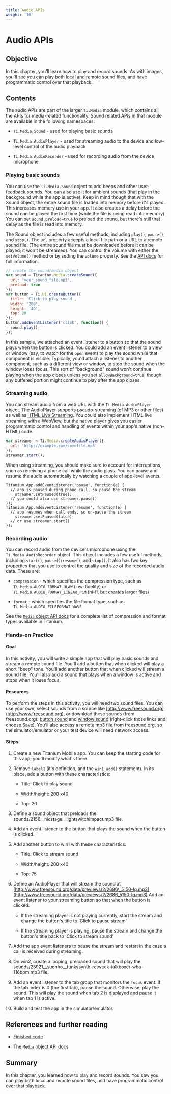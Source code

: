 ```yaml
---
title: Audio APIs
weight: '10'
---
```


# Audio APIs

## Objective

In this chapter, you'll learn how to play and record sounds. As with images, you'll see you can play both local and remote sound files, and have programmatic control over that playback.

## Contents

The audio APIs are part of the larger `Ti.Media` module, which contains all the APIs for media-related functionality. Sound related APIs in that module are available in the following namespaces:

* `Ti.Media.Sound` - used for playing basic sounds

* `Ti.Media.AudioPlayer` - used for streaming audio to the device and low-level control of the audio playback

* `Ti.Media.AudioRecorder` - used for recording audio from the device microphone

### Playing basic sounds

You can use the `Ti.Media.Sound` object to add beeps and other user-feedback sounds. You can also use it for ambient sounds (that play in the background while the app is active). Keep in mind though that with the Sound object, the entire sound file is loaded into memory before it's played. This increases memory use in your app. It also creates a delay before the sound can be played the first time (while the file is being read into memory). You can set `sound.preload=true` to preload the sound, but there's still that delay as the file is read into memory.

The Sound object includes a few useful methods, including `play()`, `pause()`, and `stop()`. The `url` property accepts a local file path or a URL to a remote sound file. (The entire sound file must be downloaded before it can be played; it won't be streamed). You can control the volume with either the `setVolume()` method or by setting the `volume` property. See the [API docs](http://developer.appcelerator.com/apidoc/mobile/latest/Titanium.Media.Sound-object) for full information.

```javascript
// create the sound/media object
var sound = Titanium.Media.createSound({
  url: 'your_sound_file.mp3',
  preload: true
});
var button = Ti.UI.createButton({
  title: 'Click to play sound',
  width: '200',
  height: '40',
  top: 20
});
button.addEventListener('click', function() {
  sound.play();
});
```

In this sample, we attached an event listener to a button so that the sound plays when the button is clicked. You could add an event listener to a view or window (say, to watch for the `open` event) to play the sound while that component is visible. Typically, you'd attach a listener to another component, such as a different view or window, to stop the sound when the window loses focus. This sort of "background" sound won't continue playing when the app closes unless you set `allowBackground=true`, though any buffered portion might continue to play after the app closes.

### Streaming audio

You can stream audio from a web URL with the `Ti.Media.AudioPlayer` object. The AudioPlayer supports pseudo-streaming (of MP3 or other files) as well as [HTML Live Streaming](http://developer.apple.com/library/ios/#documentation/networkinginternet/conceptual/streamingmediaguide/Introduction/Introduction.html#//apple_ref/doc/uid/TP40008332-CH1-DontLinkElementID_39). You could also implement HTML live streaming with a WebView, but the native player gives you easier programmatic control and handling of events within your app's native (non-HTML) code.

```javascript
var streamer = Ti.Media.createAudioPlayer({
  url: 'http://example.com/somefile.mp3'
});
streamer.start();
```

When using streaming, you should make sure to account for interruptions, such as receiving a phone call while the audio plays. You can pause and resume the audio automatically by watching a couple of app-level events.

```
Titanium.App.addEventListener('pause', function(e) {
  // app is paused during phone call, so pause the stream
    streamer.setPaused(true);
  // you could also use streamer.pause()
});
Titanium.App.addEventListener('resume', function(e) {
  // app resumes when call ends, so un-pause the stream
    streamer.setPaused(false);
  // or use streamer.start()
});
```

### Recording audio

You can record audio from the device's microphone using the `Ti.Media.AudioRecorder` object. This object includes a few useful methods, including `start()`, `pause()`/`resume()`, and `stop()`. It also has two key properties that you use to control the quality and size of the recorded audio data. These are:

* `compression` - which specifies the compression type, such as `Ti.Media.AUDIO_FORMAT_ULAW` (low-fidelity) or `Ti.Media.AUDIO_FORMAT_LINEAR_PCM` (hi-fi, but creates larger files)

* `format` - which specifies the file format type, such as `Ti.Media.AUDIO_FILEFORMAT_WAVE`

See the [`Media` object API docs](http://developer.appcelerator.com/apidoc/mobile/latest/Titanium.Media-module) for a complete list of compression and format types available in Titanium.

### Hands-on Practice

#### Goal

In this activity, you will write a simple app that will play basic sounds and stream a remote sound file. You'll add a button that when clicked will play a short "beep" tone. You'll add another button that when clicked will stream a sound file. You'll also add a sound that plays when a window is active and stops when it loses focus.

#### Resources

To perform the steps in this activity, you will need two sound files. You can use your own, select sounds from a source like [http://www.freesound.org](http://www.freesound.org), or download these sounds (from freesound.org): [button sound](http://wiki.appcelerator.org/download/attachments/19202905/2156__nicstage__lightswitchimpact.mp3) and [window sound](http://wiki.appcelerator.org/download/attachments/19202905/25921__suonho__funkysynth-retweek-talkboxer-wha-116bpm.mp3) (right-click those links and choose Save). You'll also access a remote mp3 file from freesound.org, so the simulator/emulator or your test device will need network access.

#### Steps

1. Create a new Titanium Mobile app. You can keep the starting code for this app; you'll modify what's there.

2. Remove `label1` (it's definition, and the `win1.add()` statement). In its place, add a button with these characteristics:

    * Title: Click to play sound

    * Width/height: 200 x40

    * Top: 20

3. Define a sound object that preloads the sounds/2156\_\_nicstage\_\_lightswitchimpact.mp3 file.

4. Add an event listener to the button that plays the sound when the button is clicked.

5. Add another button to win1 with these characteristics:

    * Title: Click to stream sound

    * Width/height: 200 x40

    * Top: 75

6. Define an AudioPlayer that will stream the sound at [http://www.freesound.org/data/previews/2/2686\_5150-lq.mp3](http://www.freesound.org/data/previews/2/2686_5150-lq.mp3)
    Add an event listener to your streaming button so that when the button is clicked:

    * If the streaming player is not playing currently, start the stream and change the button's title to 'Click to pause stream'

    * If the streaming player is playing, pause the stream and change the button's title back to 'Click to stream sound'

7. Add the app event listeners to pause the stream and restart in the case a call is received during streaming.

8. On win2, create a looping, preloaded sound that will play the sounds/25921\_\_suonho\_\_funkysynth-retweek-talkboxer-wha-116bpm.mp3 file.

9. Add an event listener to the tab group that monitors the `focus` event. If the tab index is 0 (the first tab), pause the sound. Otherwise, play the sound. This will play the sound when tab 2 is displayed and pause it when tab 1 is active.

10. Build and test the app in the simulator/emulator.

## References and further reading

* [Finished code](http://assets.appcelerator.com.s3.amazonaws.com/app_u/ebook/7.1_audio.zip)

* The [`Media` object API docs](http://developer.appcelerator.com/apidoc/mobile/latest/Titanium.Media-module)

## Summary

In this chapter, you learned how to play and record sounds. You saw you can play both local and remote sound files, and have programmatic control over that playback.
